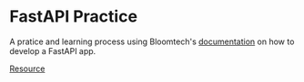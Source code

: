 # FastAPI Practice
A pratice and learning process using Bloomtech's [documentation](https://bloomtechlabs.gitbook.io/data-science/tech/fastapi) on how to develop a FastAPI app.

[Resource](https://bloomtechlabs.gitbook.io/data-science/)
